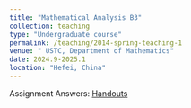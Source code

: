 ```yaml
---
title: "Mathematical Analysis B3"
collection: teaching
type: "Undergraduate course"
permalink: /teaching/2014-spring-teaching-1
venue: " USTC, Department of Mathematics"
date: 2024.9-2025.1
location: "Hefei, China"
---
```


Assignment Answers: [Handouts](../files/handouts.pdf)

